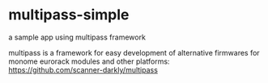 # multipass-simple
a sample app using multipass framework

multipass is a framework for easy development of alternative firmwares for monome eurorack modules and other platforms: https://github.com/scanner-darkly/multipass
